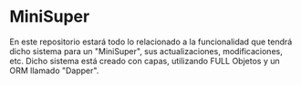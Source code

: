# MiniSuper
En este repositorio estará todo lo relacionado a la funcionalidad que tendrá dicho sistema para un "MiniSuper", sus actualizaciones, modificaciones, etc.
Dicho sistema está creado con capas, utilizando FULL Objetos y un ORM llamado "Dapper".

